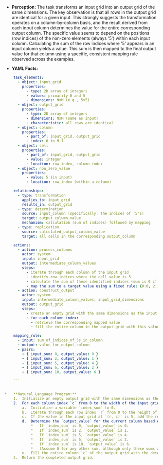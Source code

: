 *   **Perception:** The task transforms an input grid into an output grid of the same dimensions. The key observation is that all rows in the output grid are identical for a given input. This strongly suggests the transformation operates on a column-by-column basis, and the result derived from each input column determines the value for the entire corresponding output column. The specific value seems to depend on the positions (row indices) of the non-zero elements (always '5') within each input column. Calculating the sum of the row indices where '5' appears in an input column yields a value. This sum is then mapped to the final output value for that column using a specific, consistent mapping rule observed across the examples.

*   **YAML Facts:**
    
```yaml
    task_elements:
      - object: input_grid
        properties:
          - type: 2D array of integers
          - values: primarily 0 and 5
          - dimensions: NxM (e.g., 5x5)
      - object: output_grid
        properties:
          - type: 2D array of integers
          - dimensions: NxM (same as input)
          - characteristic: all rows are identical
      - object: column
        properties:
          - part_of: input_grid, output_grid
          - index: 0 to M-1
      - object: cell
        properties:
          - part_of: input_grid, output_grid
          - value: integer
          - location: row_index, column_index
      - object: non_zero_value
        properties:
          - value: 5 (in input)
          - location: row_index (within a column)

    relationships:
      - type: transformation
        applies_to: input_grid
        results_in: output_grid
      - type: determination
        source: input_column (specifically, the indices of '5's)
        target: output_column_value
        mechanism: calculation (sum of indices) followed by mapping
      - type: replication
        source: calculated_output_column_value
        target: all cells in the corresponding output_column

    actions:
      - action: process_columns
        actor: system
        input: input_grid
        output: intermediate_column_values
        steps:
          - iterate through each column of the input grid
          - identify row indices where the cell value is 5
          - calculate the sum of these identified indices (sum is 0 if no 5s)
          - map the sum to a target value using a fixed rule: {0:0, 2:1, 5:4, 6:2, 10:6}
      - action: construct_output
        actor: system
        input: intermediate_column_values, input_grid_dimensions
        output: output_grid
        steps:
          - create an empty grid with the same dimensions as the input
          - for each column index:
            - retrieve the corresponding mapped value
            - fill the entire column in the output grid with this value

    mapping_rule:
      - input: sum_of_indices_of_5s_in_column
      - output: value_for_output_column
      - pairs:
        - { input_sum: 0, output_value: 0 }
        - { input_sum: 2, output_value: 1 }
        - { input_sum: 5, output_value: 4 }
        - { input_sum: 6, output_value: 2 }
        - { input_sum: 10, output_value: 6 }

    ```


*   **Natural Language Program:**
    1.  Initialize an empty output grid with the same dimensions as the input grid.
    2.  For each column index `c` from 0 to the width of the input grid minus 1:
        a.  Initialize a variable `index_sum` to 0.
        b.  Iterate through each row index `r` from 0 to the height of the input grid minus 1.
        c.  If the value in the input grid at `(r, c)` is 5, add the row index `r` to `index_sum`.
        d.  Determine the `output_value` for the current column based on the calculated `index_sum` using the following mapping:
            *   If `index_sum` is 0, `output_value` is 0.
            *   If `index_sum` is 2, `output_value` is 1.
            *   If `index_sum` is 5, `output_value` is 4.
            *   If `index_sum` is 6, `output_value` is 2.
            *   If `index_sum` is 10, `output_value` is 6.
            *   (Assume 0 for any other sum, although only these sums appear in the examples).
        e.  Fill the entire column `c` of the output grid with the determined `output_value`.
    3.  Return the completed output grid.